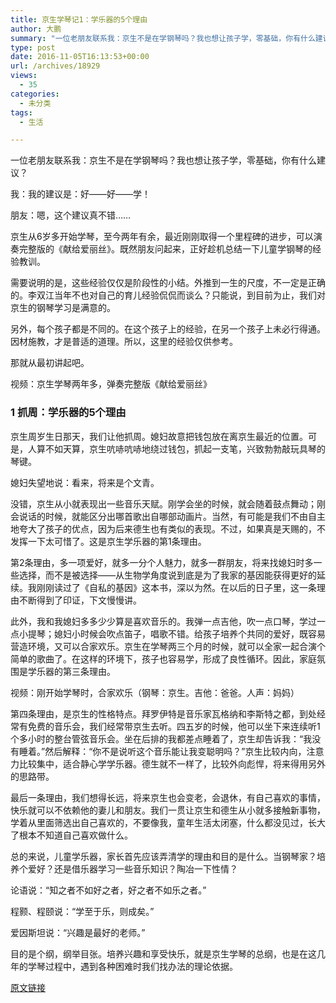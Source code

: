 ```yaml
---
title: 京生学琴记1：学乐器的5个理由
author: 大鹏
summary: "一位老朋友联系我：京生不是在学钢琴吗？我也想让孩子学，零基础，你有什么建议？"
type: post
date: 2016-11-05T16:13:53+00:00
url: /archives/18929
views:
  - 35
categories:
  - 未分类
tags:
  - 生活

---
```

一位老朋友联系我：京生不是在学钢琴吗？我也想让孩子学，零基础，你有什么建议？

我：我的建议是：好——好——学！

朋友：嗯，这个建议真不错……

京生从6岁多开始学琴，至今两年有余，最近刚刚取得一个里程碑的进步，可以演奏完整版的《献给爱丽丝》。既然朋友问起来，正好趁机总结一下儿童学钢琴的经验教训。

需要说明的是，这些经验仅仅是阶段性的小结。外推到一生的尺度，不一定是正确的。李双江当年不也对自己的育儿经验侃侃而谈么？只能说，到目前为止，我们对京生的钢琴学习是满意的。

另外，每个孩子都是不同的。在这个孩子上的经验，在另一个孩子上未必行得通。因材施教，才是普适的道理。所以，这里的经验仅供参考。

那就从最初讲起吧。



视频：京生学琴两年多，弹奏完整版《献给爱丽丝》

### 1 抓周：学乐器的5个理由

京生周岁生日那天，我们让他抓周。媳妇故意把钱包放在离京生最近的位置。可是，人算不如天算，京生吭哧吭哧地绕过钱包，抓起一支笔，兴致勃勃敲玩具琴的琴键。

媳妇失望地说：看来，将来是个文青。

没错，京生从小就表现出一些音乐天赋。刚学会坐的时候，就会随着鼓点舞动；刚会说话的时候，就能区分出哪首歌出自哪部动画片。当然，有可能是我们不由自主地夸大了孩子的优点，因为后来德生也有类似的表现。不过，如果真是天赐的，不发挥一下太可惜了。这是京生学乐器的第1条理由。

第2条理由，多一项爱好，就多一分个人魅力，就多一群朋友，将来找媳妇时多一些选择，而不是被选择——从生物学角度说到底是为了我家的基因能获得更好的延续。我刚刚读过了《自私的基因》这本书，深以为然。在以后的日子里，这一条理由不断得到了印证，下文慢慢讲。

此外，我和我媳妇多多少少算是喜欢音乐的。我弹一点吉他，吹一点口琴，学过一点小提琴；媳妇小时候会吹点笛子，唱歌不错。给孩子培养个共同的爱好，既容易营造环境，又可以合家欢乐。京生在学琴两三个月的时候，就可以全家一起合演个简单的歌曲了。在这样的环境下，孩子也容易学，形成了良性循环。因此，家庭氛围是学乐器的第三条理由。



视频：刚开始学琴时，合家欢乐（钢琴：京生。吉他：爸爸。人声：妈妈）

第四条理由，是京生的性格特点。拜罗伊特是音乐家瓦格纳和李斯特之都，到处经常有免费的音乐会，我们经常带京生去听。四五岁的时候，他可以坐下来连续听1个多小时的整台管弦音乐会。坐在后排的我都差点睡着了，京生却告诉我：“我没有睡着。”然后解释：“你不是说听这个音乐能让我变聪明吗？”京生比较内向，注意力比较集中，适合静心学学乐器。德生就不一样了，比较外向彪悍，将来得用另外的思路带。

最后一条理由，我们想得长远，将来京生也会变老，会退休，有自己喜欢的事情，快乐就可以不依赖他的妻儿和朋友。我们一贯让京生和德生从小就多接触新事物，学着从里面筛选出自己喜欢的，不要像我，童年生活太闭塞，什么都没见过，长大了根本不知道自己喜欢做什么。

总的来说，儿童学乐器，家长首先应该弄清学的理由和目的是什么。当钢琴家？培养个爱好？还是借乐器学习一些音乐知识？陶冶一下性情？

论语说：“知之者不如好之者，好之者不如乐之者。”

程颢、程颐说：“学至于乐，则成矣。”

爱因斯坦说：“兴趣是最好的老师。”

目的是个纲，纲举目张。培养兴趣和享受快乐，就是京生学琴的总纲，也是在这几年的学琴过程中，遇到各种困难时我们找办法的理论依据。

[原文链接](http://dapengde.com/archives/18929)

